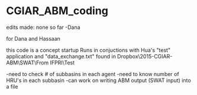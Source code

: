 # CGIAR_ABM_coding

edits made: none so far -Dana



for Dana and Hassaan

this code is a concept startup
Runs in conjuctions with Hua's "test" application and "data_exchange.txt" found in Dropbox\2015-CGIAR-ABM\SWAT\From IFPRI\Test

-need to check # of subbasins in each agent
-need to know number of HRU's in each subbasin
-can work on writing ABM output (SWAT input) into a file
